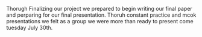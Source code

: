 Thorugh Finalizing our project we prepared to begin writing our final paper and perparing for our final presentation. Thoruh constant practice and mcok presentations we felt as a group we were more than ready to present come tuesday July 30th. 
